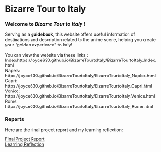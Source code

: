 # Bizarre Tour to Italy
<h3>Welcome to <i>Bizarre Tour to Italy</i> !</h3>
Serving as a <b>guidebook</b></span>, this website offers useful information of destinations and description related to the anime scene, helping you create your "golden experience" to Italy! 
<br><br>You can view the website via these links :
<br>Index:https://joyce630.github.io/BizarreTourtoItaly/BizarreTourtoItaly_Index.html
<br>Napels: https://joyce630.github.io/BizarreTourtoItaly/BizarreTourtoItaly_Naples.html
<br>Capri: https://joyce630.github.io/BizarreTourtoItaly/BizarreTourtoItaly_Capri.html
<br>Venice: https://joyce630.github.io/BizarreTourtoItaly/BizarreTourtoItaly_Venice.html
<br>Rome: https://joyce630.github.io/BizarreTourtoItaly/BizarreTourtoItaly_Rome.html

<h3>Reports</h3>
 Here are the final project report and my learning reflection:
 
 
[Final Project Report](https://github.com/Joyce630/BizarreTourtoItaly/blob/master/Reports/Ziqiao_FinalProjectReport.pdf)
<br>[Learning Reflection](https://github.com/Joyce630/BizarreTourtoItaly/blob/master/Reports/Ziqiao_LearningReflection.pdf)

